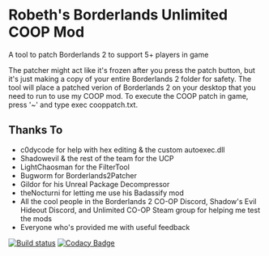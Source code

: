 # Robeth's Borderlands Unlimited COOP Mod
A tool to patch Borderlands 2 to support 5+ players in game

The patcher might act like it's frozen after you press the patch button, but it's just making a copy of your entire Borderlands 2 folder for safety. The tool will place a patched verion of Borderlands 2 on your desktop that you need to run to use my COOP mod. To execute the COOP patch in game, press '~' and type exec cooppatch.txt.

## Thanks To
- c0dycode for help with hex editing & the custom autoexec.dll
- Shadowevil & the rest of the team for the UCP
- LightChaosman for the FilterTool
- Bugworm for Borderlands2Patcher
- Gildor for his Unreal Package Decompressor
- theNocturni for letting me use his Badassify mod
- All the cool people in the Borderlands 2 CO-OP Discord, Shadow's Evil Hideout Discord, and Unlimited CO-OP Steam group for helping me test the mods
- Everyone who's provided me with useful feedback

[![Build status](https://ci.appveyor.com/api/projects/status/lhow6u9e4qaqsiqi/branch/master?svg=true)](https://ci.appveyor.com/project/Robeth/bl2-mp-mods/branch/master) [![Codacy Badge](https://api.codacy.com/project/badge/Grade/6c3b99d6864742fb9261f291bac3fd4a)](https://www.codacy.com/app/Robeth/BL2-MP-Mods?utm_source=github.com&amp;utm_medium=referral&amp;utm_content=RobethX/BL2-MP-Mods&amp;utm_campaign=Badge_Grade)
